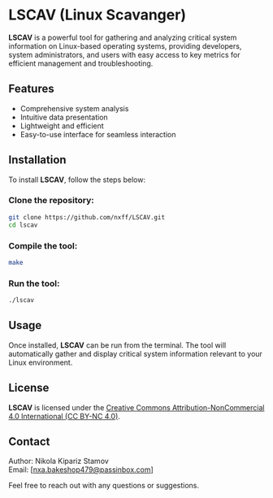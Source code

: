 # LSCAV (Linux Scavanger)

**LSCAV** is a powerful tool for gathering and analyzing critical system information on Linux-based operating systems, providing developers, system administrators, and users with easy access to key metrics for efficient management and troubleshooting.

## Features
- Comprehensive system analysis
- Intuitive data presentation
- Lightweight and efficient
- Easy-to-use interface for seamless interaction

## Installation

To install **LSCAV**, follow the steps below:

### Clone the repository:

```bash
git clone https://github.com/nxff/LSCAV.git
cd lscav
```

### Compile the tool:

```bash
make
```

### Run the tool:

```bash
./lscav
```

## Usage

Once installed, **LSCAV** can be run from the terminal. The tool will automatically gather and display critical system information relevant to your Linux environment.

## License

**LSCAV** is licensed under the [Creative Commons Attribution-NonCommercial 4.0 International (CC BY-NC 4.0)](https://creativecommons.org/licenses/by-nc/4.0/).

## Contact

Author: Nikola Kipariz Stamov  
Email: [nxa.bakeshop479@passinbox.com]  

Feel free to reach out with any questions or suggestions.
